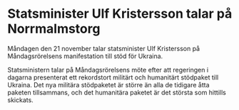 # Statsminister Ulf Kristersson talar på Norrmalmstorg

Måndagen den 21 november talar statsminister Ulf Kristersson på Måndagsrörelsens manifestation till stöd för Ukraina.

Statsministern talar på Måndagsrörelsens möte efter att regeringen i dagarna presenterat ett rekordstort militärt och humanitärt stödpaket till Ukraina. Det nya militära stödpaketet är större än alla de tidigare åtta paketen tillsammans, och det humanitära paketet är det största som hittills skickats.
